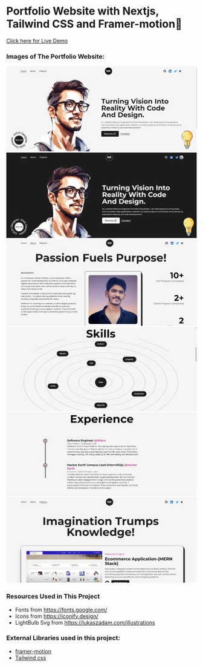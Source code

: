  #  Portfolio Website with Nextjs, Tailwind CSS and Framer-motion🌟

[Click here for Live Demo](https://naveen-kumar-chitturi.netlify.app/)

### Images of The Portfolio Website:

![Nextjs Portfolio Website](https://github.com/Naveen963/nextjs-portfolio/blob/main/public/images/websiteImages/image1.png)
![Nextjs Portfolio Website Dark Mode](https://github.com/Naveen963/nextjs-portfolio/blob/main/public/images/websiteImages/image6.png)
![Next.js Portfolio Website](https://github.com/Naveen963/nextjs-portfolio/blob/main/public/images/websiteImages/image2.png)
![Next js Portfolio Website](https://github.com/Naveen963/nextjs-portfolio/blob/main/public/images/websiteImages/image3.png)
![Portfolio Website In Next.js](https://github.com/Naveen963/nextjs-portfolio/blob/main/public/images/websiteImages/image4.png)
![Portfolio Website In Nextjs](https://github.com/Naveen963/nextjs-portfolio/blob/main/public/images/websiteImages/image5.png)


### Resources Used in This Project

- Fonts from https://fonts.google.com/ <br />
- Icons from https://iconify.design/ <br />
- LightBulb Svg from https://lukaszadam.com/illustrations <br />

### External Libraries used in this project:

- [framer-motion](https://www.framer.com/motion/) <br />
- [Tailwind css](https://tailwindcss.com/) <br />


